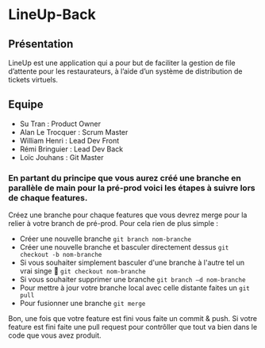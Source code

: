 # LineUp-Back

## Présentation 
LineUp est une application qui a pour but de faciliter la gestion de file d’attente pour les restaurateurs, à l’aide d’un système de distribution de tickets virtuels.

## Equipe 
- Su Tran : Product Owner
- Alan Le Trocquer : Scrum Master
- William Henri : Lead Dev Front
- Rémi Bringuier : Lead Dev Back
- Loïc Jouhans : Git Master

### En partant du principe que vous aurez créé une branche en parallèle de main pour la pré-prod voici les étapes à suivre lors de chaque features.

 Créez une branche pour chaque features que vous devrez merge pour la relier à votre branch de pré-prod. 
 Pour cela rien de plus simple : 
 - Créer une nouvelle branche ```git branch nom-branche``` 
 - Créer une nouvelle branche et basculer directement dessus ```git checkout -b nom-branche```
 - Si vous souhaiter simplement basculer d'une branche à l'autre tel un vrai singe :monkey: ```git checkout nom-branche```
 - Si vous souhaiter supprimer une branche ```git branch –d nom-branche```
 - Pour mettre à jour votre branche local avec celle distante faites un ```git pull``` 
 - Pour fusionner une branche ```git merge```
 
 Bon, une fois que votre feature est fini vous faite un commit & push. Si votre feature est fini faite une pull request 
 pour contrôller que tout va bien dans le code que vous avez produit. 

